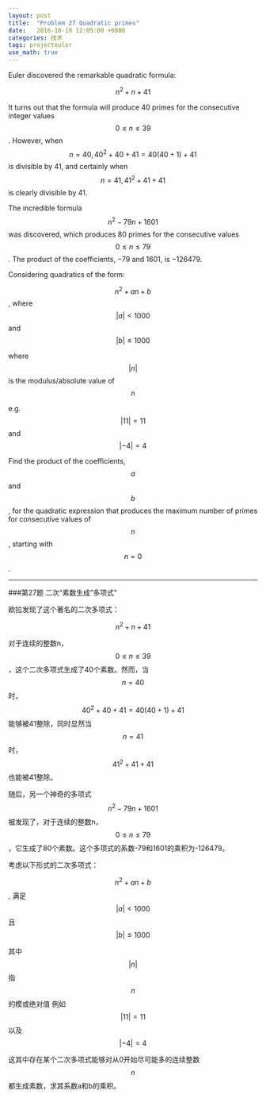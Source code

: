 ```yaml
---
layout: post
title:  "Problem 27 Quadratic primes"
date:   2016-10-10 12:05:00 +0800
categories: 技术
tags: projecteulor
use_math: true
---
```

Euler discovered the remarkable quadratic formula:

$$n^2 + n + 41$$

It turns out that the formula will produce 40 primes for the consecutive integer values $$0 \le n \le 39$$. However, when $$n = 40, 40^2 + 40 + 41 = 40(40 + 1) + 41$$ is divisible by 41, and certainly when $$n = 41, 41^2 + 41 + 41$$ is clearly divisible by 41.

The incredible formula $$n^2 - 79n + 1601$$ was discovered, which produces 80 primes for the consecutive values $$0 \le n \le 79$$. The product of the coefficients, −79 and 1601, is −126479.

Considering quadratics of the form:

$$n^2 + an + b$$,
where 
$$|a|< 1000$$
and 
$$|b|\le1000$$

where $$|n|$$
is the modulus/absolute value of $$n$$

e.g. 
$$|11| = 11$$
and
$$|−4| = 4$$

Find the product of the coefficients, $$a$$ and $$b$$, for the quadratic expression that produces the maximum number of primes for consecutive values of $$n$$, starting with $$n = 0$$.
<!--more-->
--------
###第27题 二次“素数生成”多项式"

欧拉发现了这个著名的二次多项式：

$$n^2 + n + 41$$

对于连续的整数n，$$0 \le n \le 39$$，这个二次多项式生成了40个素数。然而，当$$n = 40$$时，$$40^2 + 40 + 41 = 40(40 + 1) + 41$$能够被41整除，同时显然当$$n = 41$$时，$$41^2 + 41 + 41$$也能被41整除。

随后，另一个神奇的多项式$$n^2 - 79n + 1601$$被发现了，对于连续的整数n，$$0 \le n \le 79$$，它生成了80个素数。这个多项式的系数-79和1601的乘积为-126479。

考虑以下形式的二次多项式：

$$n^2 + an + b$$,
满足 
$$|a|< 1000$$
且
$$|b|\le1000$$

其中$$|n|$$
指$$n$$的模或绝对值
例如
$$|11| = 11$$
以及
$$|−4| = 4$$

这其中存在某个二次多项式能够对从0开始尽可能多的连续整数$$n$$都生成素数，求其系数a和b的乘积。
